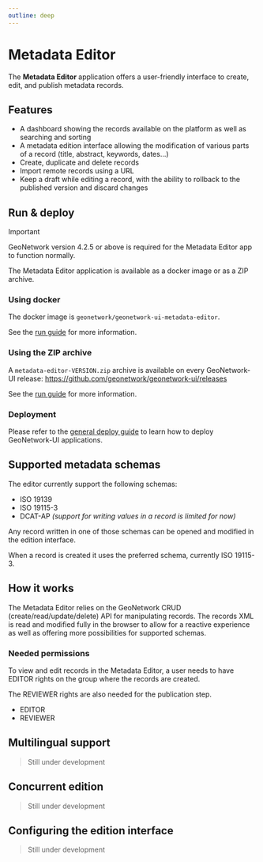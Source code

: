 ```yaml
---
outline: deep
---
```


# Metadata Editor

The **Metadata Editor** application offers a user-friendly interface to create, edit, and publish metadata records.

## Features

- A dashboard showing the records available on the platform as well as searching and sorting
- A metadata edition interface allowing the modification of various parts of a record (title, abstract, keywords, dates...)
- Create, duplicate and delete records
- Import remote records using a URL
- Keep a draft while editing a record, with the ability to rollback to the published version and discard changes

## Run & deploy

> [!IMPORTANT]
> GeoNetwork version 4.2.5 or above is required for the Metadata Editor app to function normally.

The Metadata Editor application is available as a docker image or as a ZIP archive.

### Using docker

The docker image is `geonetwork/geonetwork-ui-metadata-editor`.

See the [run guide](../guide/run#with-docker) for more information.

### Using the ZIP archive

A `metadata-editor-VERSION.zip` archive is available on every GeoNetwork-UI release: https://github.com/geonetwork/geonetwork-ui/releases

See the [run guide](../guide/run#from-the-zip-archive) for more information.

### Deployment

Please refer to the [general deploy guide](../guide/deploy.md) to learn how to deploy GeoNetwork-UI applications.

## Supported metadata schemas

The editor currently support the following schemas:

- ISO 19139
- ISO 19115-3
- DCAT-AP _(support for writing values in a record is limited for now)_

Any record written in one of those schemas can be opened and modified in the edition interface.

When a record is created it uses the preferred schema, currently ISO 19115-3.

## How it works

The Metadata Editor relies on the GeoNetwork CRUD (create/read/update/delete) API for manipulating records. The records XML is read and modified fully in the browser to allow for a reactive experience as well as offering more possibilities for supported schemas.

### Needed permissions

To view and edit records in the Metadata Editor, a user needs to have EDITOR rights on the group where the records are created.

The REVIEWER rights are also needed for the publication step.

- EDITOR
- REVIEWER

## Multilingual support

> Still under development

## Concurrent edition

> Still under development

## Configuring the edition interface

> Still under development

<!--

THIS IS NOT ACCURATE ANYMORE

## My organization

The "my organization" tab contains filtered records owned by the organization of the logged in user. Note that this page will not display any records if no user is logged in.
The page is made of :

- The organization name and logo, fetched from `organisations$` in the `OrganizationServiceInterface`.
- A table with the filtered records. The table is from the component `md-editor-records-list`, which does the fetching of the records.
- Two links :
  - The first link is the count of published records for this organization. It leads to the datahub, where the filter by organization will be activated to only show the user's organization. The filter is set through the URL directly with the name from `organisations$`.
  - The second link is the count of users for this organization. It leads to a new page in the dashboard. The page is also made of the organization's name and logo, and of a table presenting the users and their details. These users are fetched from the observables `user$` (logged in user), and `allUsers$` (all users of geonetwork) in the `AuthService`. `allUsers$` are then filtered by their organization to be displayed here. The table in this page is also from the component `md-editor-records-list`, which detects if an input `users` (containing the list of filtered users) was received and creates the table accordingly.

It's important to know that a user with an organization must be logged in for this component to work. If not, or in the case where the organization doesn't own any records, a message will be displayed instead of the table, to inform the user.
-->
